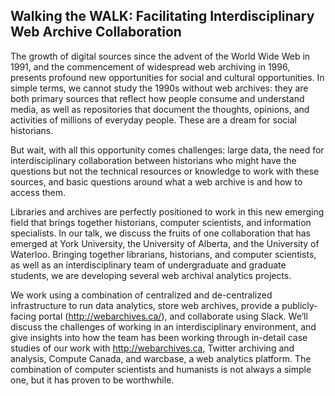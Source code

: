 ## Walking the WALK: Facilitating Interdisciplinary Web Archive Collaboration

The growth of digital sources since the advent of the World Wide Web in 
1991, and the commencement of widespread web archiving in 1996, presents 
profound new opportunities for social and cultural opportunities. In 
simple terms, we cannot study the 1990s without web archives: they are 
both primary sources that reflect how people consume and understand 
media, as well as repositories that document the thoughts, opinions, and 
activities of millions of everyday people. These are a dream for social 
historians. 

But wait, with all this opportunity comes challenges: large data, the 
need for interdisciplinary collaboration between historians who might 
have the questions but not the technical resources or knowledge to work 
with these sources, and basic questions around what a web archive is and 
how to access them. 

Libraries and archives are perfectly positioned to work in this new 
emerging field that brings together historians, computer scientists, and 
information specialists. In our talk, we discuss the fruits of one 
collaboration that has emerged at York University, the University of 
Alberta, and the University of Waterloo. Bringing together librarians, historians, and computer scientists, as well as an interdisciplinary team of undergraduate and graduate 
students, we are developing several web archival analytics projects. 

We work using a combination of 
centralized and de-centralized infrastructure to run data analytics, 
store web archives, provide a publicly-facing portal 
(<http://webarchives.ca/>), and collaborate using Slack. We’ll discuss the challenges of working in an 
interdisciplinary environment, and give insights into how the team has 
been working through in-detail case studies of our work with 
<http://webarchives.ca>, Twitter archiving and analysis, Compute Canada, and warcbase, a web analytics platform. The 
combination of computer scientists and humanists is not always a simple 
one, but it has proven to be worthwhile.
